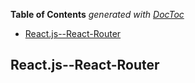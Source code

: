 <!-- START doctoc generated TOC please keep comment here to allow auto update -->
<!-- DON'T EDIT THIS SECTION, INSTEAD RE-RUN doctoc TO UPDATE -->
**Table of Contents**  *generated with [DocToc](https://github.com/thlorenz/doctoc)*

- [React.js--React-Router](#reactjs--react-router)

<!-- END doctoc generated TOC please keep comment here to allow auto update -->

## React.js--React-Router